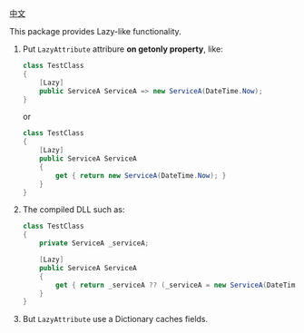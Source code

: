 ﻿[中文](./readme-cn.md)

This package provides Lazy-like functionality.

1. Put `LazyAttribute` attribure **on getonly property**, like:

    ```csharp
    class TestClass
    {
        [Lazy]
        public ServiceA ServiceA => new ServiceA(DateTime.Now);
    }
    ```

    or

    ```csharp
    class TestClass
    {
        [Lazy]
        public ServiceA ServiceA
        {
            get { return new ServiceA(DateTime.Now); }
        }
    }
    ```

2. The compiled DLL such as:

    ```csharp
    class TestClass
    {
        private ServiceA _serviceA;

        [Lazy]
        public ServiceA ServiceA
        {
            get { return _serviceA ?? (_serviceA = new ServiceA(DateTime.Now)); }
        }
    }
    ```

3. But `LazyAttribute` use a Dictionary caches fields.



